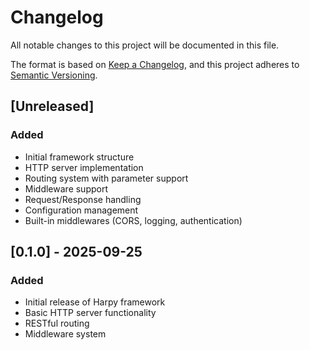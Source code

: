 # Changelog

All notable changes to this project will be documented in this file.

The format is based on [Keep a Changelog](https://keepachangelog.com/en/1.0.0/),
and this project adheres to [Semantic Versioning](https://semver.org/spec/v2.0.0.html).

## [Unreleased]

### Added
- Initial framework structure
- HTTP server implementation
- Routing system with parameter support
- Middleware support
- Request/Response handling
- Configuration management
- Built-in middlewares (CORS, logging, authentication)

## [0.1.0] - 2025-09-25

### Added
- Initial release of Harpy framework
- Basic HTTP server functionality
- RESTful routing
- Middleware system
